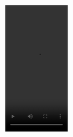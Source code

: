 

<video src="https://github.com/user-attachments/assets/d21e3512-a1b4-448a-bd49-9adbf1d447dd" width="200" height="400">

# images 
<img src="https://github.com/user-attachments/assets/4edd89c2-3ae3-450b-827e-554f10ecf524" width="200" height="400">

<img src="https://github.com/user-attachments/assets/b452ecdd-52c0-40e2-bc13-4445e0ead398" width="200" height="400">

